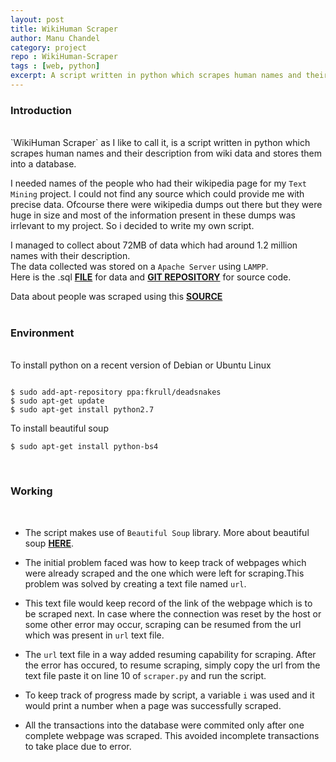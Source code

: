 ```yaml
---
layout: post
title: WikiHuman Scraper
author: Manu Chandel
category: project
repo : WikiHuman-Scraper
tags : [web, python]
excerpt: A script written in python which scrapes human names and their description from wiki data and stores them into a database.
---
```


### Introduction

<br>
`WikiHuman Scraper` as I like to call it, is a script written in python which scrapes human names and their description from wiki data and stores them into a database.<br>

I needed names of the people who had their wikipedia page for my `Text Mining` project. I could not find any source which could provide me with precise data. Ofcourse there were wikipedia dumps out there but they were huge in size and most of the information present in these dumps was irrlevant to my project. So i decided to write my own script.

I managed to collect about 72MB of data which had around 1.2 million names with their description.<br>The data collected was stored on a `Apache Server` using `LAMPP`.<br>
Here is the .sql [__FILE__](https://goo.gl/sB0Psh) for data and [__GIT REPOSITORY__](https://github.com/manuchandel/WikiHuman-Scraper) for source code.

Data about people was scraped using this [__SOURCE__](https://goo.gl/MgvSG0)
<br>
<br>

### Environment

<br>
To install python on a recent version of Debian or Ubuntu Linux

```

$ sudo add-apt-repository ppa:fkrull/deadsnakes
$ sudo apt-get update
$ sudo apt-get install python2.7

```
To install beautiful soup

```
$ sudo apt-get install python-bs4
```

<br>

### Working
<br>

* The script makes use of `Beautiful Soup` library. More about beautiful soup [__HERE__](http://goo.gl/Ea64B).<br>

* The initial problem faced was how to keep track of webpages which were already scraped and the one which were left for scraping.This problem was solved by creating a text file named `url`.
* This text file would keep record of the link of the webpage which is to be scraped next. In case where the connection was reset by the host or some other error may occur, scraping can be resumed from the url which was present in `url` text file.
* The `url` text file in a way added resuming capability for scraping. After the error has occured, to resume scraping, simply copy the url from the text file paste it on line 10 of `scraper.py` and run the script.
* To keep track of progress made by script, a variable `i` was used and it would print a number when a page was successfully scraped.
* All the transactions into the database were commited only after one complete webpage was scraped. This avoided incomplete transactions to take place due to error.
